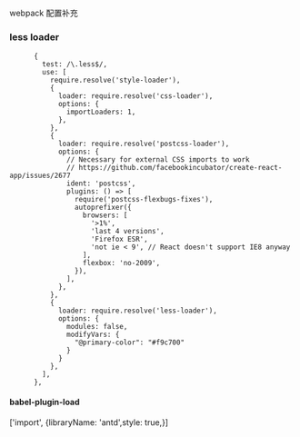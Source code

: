 ##### 
  webpack 配置补充
### less loader
          {
            test: /\.less$/,
            use: [
              require.resolve('style-loader'),
              {
                loader: require.resolve('css-loader'),
                options: {
                  importLoaders: 1,
                },
              },
              {
                loader: require.resolve('postcss-loader'),
                options: {
                  // Necessary for external CSS imports to work
                  // https://github.com/facebookincubator/create-react-app/issues/2677
                  ident: 'postcss',
                  plugins: () => [
                    require('postcss-flexbugs-fixes'),
                    autoprefixer({
                      browsers: [
                        '>1%',
                        'last 4 versions',
                        'Firefox ESR',
                        'not ie < 9', // React doesn't support IE8 anyway
                      ],
                      flexbox: 'no-2009',
                    }),
                  ],
                },
              },
              {
                loader: require.resolve('less-loader'),
                options: {
                  modules: false,
                  modifyVars: {
                    "@primary-color": "#f9c700"
                  }
                }
              },
            ],
          },

####  babel-plugin-load
['import', {libraryName: 'antd',style: true,}]